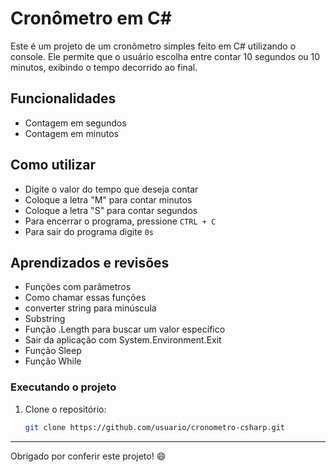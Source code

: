 # Cronômetro em C#

Este é um projeto de um cronômetro simples feito em C# utilizando o console. Ele permite que o usuário escolha entre contar 10 segundos ou 10 minutos, exibindo o tempo decorrido ao final.

## Funcionalidades

- Contagem em segundos
- Contagem em minutos

## Como utilizar

- Digite o valor do tempo que deseja contar
- Coloque a letra "M" para contar minutos
- Coloque a letra "S" para contar segundos
- Para encerrar o programa, pressione `CTRL + C`
- Para sair do programa digite `0s`

## Aprendizados e revisões
- Funções com parâmetros
- Como chamar essas funções
- converter string para minúscula
- Substring
- Função .Length para buscar um valor específico
- Sair da aplicação com System.Environment.Exit
- Função Sleep
- Função While

### Executando o projeto

1. Clone o repositório:

   ```bash
   git clone https://github.com/usuario/cronometro-csharp.git

_________________

Obrigado por conferir este projeto! 😄